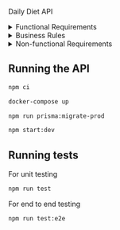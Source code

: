 Daily Diet API
<!-- Edit this -->
<!-- ![Unit Tests badge](https://github.com/rogerpoliver/repo-name/actions/workflows/unit-tests.yml/badge.svg) -->


<details>
  <summary>Functional Requirements</summary>

- [x] Must be possible to register;
- [x] Must be possible to authenticate;
- [x] Must be possible to retrieve the profile of a logged-in user;

TBD

</details>

<details>
  <summary>Business Rules</summary>
  
- [x] user must not be able to register with a duplicate email;

TBD

</details>

<details>
  <summary>Non-functional Requirements</summary>

- [x] The user's password needs to be encrypted;
- [x] Application data needs to be persisted in a PostgreSQL database;
- [x] The user must be identified by a JWT (JSON Web Token);

</details>

## Running the API

```sh
npm ci
```

```sh
docker-compose up
```

```sh
npm run prisma:migrate-prod
```

```sh
npm start:dev
```

## Running tests
For unit testing
```sh
npm run test
```

For end to end testing
```sh
npm run test:e2e
```